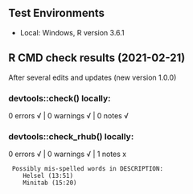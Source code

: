 ## Test Environments

* Local: Windows, R version 3.6.1

## R CMD check results (2021-02-21)
After several edits and updates (new version 1.0.0)

### devtools::check() locally:
0 errors √ | 0 warnings √ | 0 notes √


### devtools::check_rhub() locally:
0 errors √ | 0 warnings √ | 1 notes x

```
 Possibly mis-spelled words in DESCRIPTION:
    Helsel (13:51)
    Minitab (15:20)

```

